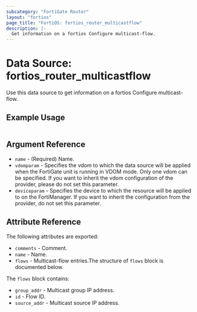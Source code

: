 ```yaml
---
subcategory: "FortiGate Router"
layout: "fortios"
page_title: "FortiOS: fortios_router_multicastflow"
description: |-
  Get information on a fortios Configure multicast-flow.
---
```


# Data Source: fortios_router_multicastflow
Use this data source to get information on a fortios Configure multicast-flow.


## Example Usage

```hcl

```

## Argument Reference

* `name` - (Required) Name.
* `vdomparam` - Specifies the vdom to which the data source will be applied when the FortiGate unit is running in VDOM mode. Only one vdom can be specified. If you want to inherit the vdom configuration of the provider, please do not set this parameter.
* `deviceparam` - Specifies the device to which the resource will be applied to on the FortiManager. If you want to inherit the configuration from the provider, do not set this parameter.

## Attribute Reference

The following attributes are exported:

* `comments` - Comment.
* `name` - Name.
* `flows` - Multicast-flow entries.The structure of `flows` block is documented below.

The `flows` block contains:

* `group_addr` - Multicast group IP address.
* `id` - Flow ID.
* `source_addr` - Multicast source IP address.
